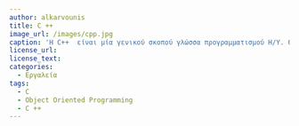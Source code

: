 ```yaml
---
author: alkarvounis
title: C ++
image_url: /images/cpp.jpg
caption: 'Η C++  είναι μία γενικού σκοπού γλώσσα προγραμματισμού Η/Υ. Θεωρείται μέσου επιπέδου γλώσσα, καθώς περιλαμβάνει έναν συνδυασμό χαρακτηριστικών από γλώσσες υψηλού και χαμηλού επιπέδου. Είναι μια μεταγλωττιζόμενη γλώσσα πολλαπλών παραδειγμάτων, με τύπους. Υποστηρίζει δομημένο, αντικειμενοστρεφή και γενικό προγραμματισμό.' 
license_url: 
license_text: 
categories:
  - Εργαλεία 
tags:
  - C
  - Object Oriented Programming
  - C ++
---
```


